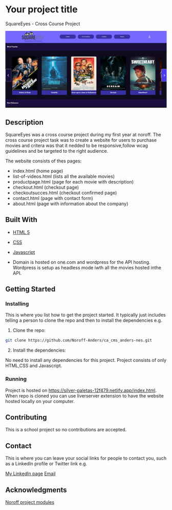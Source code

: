 # Your project title

SquareEyes - Cross Course Project

![image](Images\cross-course-projectimage.png)

## Description

SquareEyes was a cross course project during my first year at noroff.
The cross course project task was to create a website for users to purchase movies and critera was that it nedded to be responsive,follow wcag guidelines and be targeted to the right audience.

The website consists of thes pages:

- index.html (home page)
- list-of-videos.html (lists all the available movies)
- productpage.html (page for each movie with description)
- checkout.html (checkout page)
- checkoutsucces.html (checkout confirmed page)
- contact.html (page with contact form)
- about.html (page with information about the company)

## Built With

- [HTML 5](https://developer.mozilla.org/en-US/docs/Web/HTML)
- [CSS](https://developer.mozilla.org/en-US/docs/Web/CSS)
- [Javascript](https://developer.mozilla.org/en-US/docs/Web/JavaScript)

- Domain is hosted on one.com and wordpress for the API hosting. Wordpress is setup as headless mode iwth all the movies hosted inthe API.

## Getting Started

### Installing

This is where you list how to get the project started. It typically just includes telling a person to clone the repo and then to install the dependencies e.g.

1. Clone the repo:

```bash
git clone https://github.com/Noroff-Anders/ca_cms_anders-nes.git
```

2. Install the dependencies:

No need to install any dependencies for this project. Project consists of only HTML,CSS and Javascript.

### Running

Project is hosted on https://silver-paletas-12f479.netlify.app/index.html.
When repo is cloned you can use liverserver extension to have the website hosted locally on your computer.

## Contributing

This is a school project so no contributions are accepted.

## Contact

This is where you can leave your social links for people to contact you, such as a LinkedIn profile or Twitter link e.g.

[My LinkedIn page](https://www.linkedin.com/feed/)
[Email](anders.nes98@gmail.com)

## Acknowledgments

[Noroff project modules](https://lms.noroff.no/my/)

